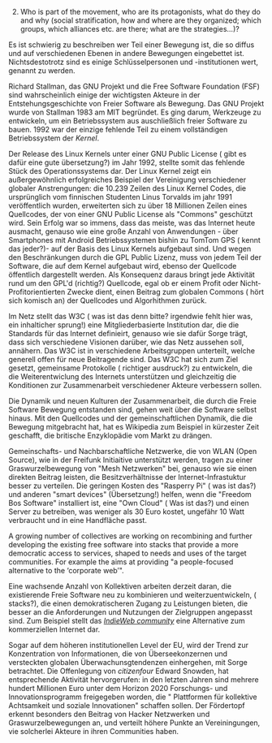 2. Who is part of the movement, who are its protagonists, what do they do and why (social stratification, how and where are they organized; which groups, which alliances etc. are there; what are the strategies...)?

Es ist schwierig zu beschreiben wer Teil einer Bewegung ist, die so diffus und auf verschiedenen Ebenen in andere Bewegungen eingebettet ist. Nichtsdestotrotz sind es einige Schlüsselpersonen und -institutionen wert, genannt zu werden.

Richard Stallman, das GNU Projekt und die Free Software Foundation (FSF) sind wahrscheinlich einige der wichtigsten Akteure in der Entstehungsgeschichte von Freier Software als Bewegung. Das GNU Projekt wurde von Stallman 1983 am MIT begründet. Es ging darum, Werkzeuge zu entwickeln, um ein Betriebssystem aus auschließlich freier Software zu bauen. 1992 war der einzige fehlende Teil zu einem vollständigen Betriebssystem der *Kernel*.

Der Release des Linux Kernels unter einer GNU Public License ( gibt es dafür eine gute übersetzung?) im Jahr 1992, stellte somit das fehlende Stück des Operationssystems dar. Der Linux Kernel zeigt ein außergewöhnlich erfolgreiches Beispiel der Vereinigung verschiedener globaler Anstrengungen: die 10.239 Zeilen des Linux Kernel Codes, die ursprünglich vom finnischen Studenten Linus Torvalds im jahr 1991 veröffentlich wurden, erweiterten sich zu über 18 Millionen Zeilen eines Quellcodes, der von einer GNU Public License als "Commons" geschützt wird. Sein Erfolg war so immens, dass das meiste, was das Internet heute ausmacht, genauso wie eine große Anzahl von Anwendungen - über Smartphones mit Android Betriebssystemen bishin zu TomTom GPS ( kennt das jeder?)- auf der Basis des Linux Kernels aufgebaut sind. Und wegen den Beschränkungen durch die GPL Public Lizenz, muss von jedem Teil der Software, die auf dem Kernel aufgebaut wird, ebenso der Quellcode öffentlich dargestellt werden. Als Konsequenz daraus bringt jede Aktivität rund um den GPL'd (richtig?) Quellcode, egal ob er einem Profit oder Nicht-Profitorientierten Zwecke dient, einen Beitrag zum globalen Commons ( hört sich komisch an) der Quellcodes und Algorhithmen zurück.

Im Netz stellt das W3C ( was ist das denn bitte? irgendwie fehlt hier was, ein inhalticher sprung!) eine Mitgliederbasierte Institution dar, die die Standards für das Internet definieirt, genauso wie sie dafür Sorge trägt, dass sich verschiedene Visionen darüber, wie das Netz aussehen soll, annähern. Das W3C ist in verschiedene Arbeitsgruppen unterteilt, welche generell offen für neue Beitragende sind. Das W3C hat sich zum Ziel gesetzt, gemeinsame Protokolle ( richtiger ausdruck?) zu entwickeln, die die Weiterentwiclung des Internets unterstützen und gleichzeitig die Konditionen zur Zusammenarbeit verschiedener Akteure verbessern sollen.

Die Dynamik und neuen Kulturen der Zusammenarbeit, die durch die Freie Software Bewegung entstanden sind, gehen weit über die Software selbst hinaus. Mit den Quellcodes und der gemeinschaftlichen Dynamik, die die Bewegung mitgebracht hat, hat es Wikipedia zum Beispiel in kürzester Zeit geschafft, die britische Enzyklopädie vom Markt zu drängen.

Gemeinschafts- und Nachbarschaftliche Netzwerke, die von WLAN (Open Source), wie in der Freifunk Initiaitive unterstützt werden, tragen zu einer Graswurzelbewegung von "Mesh Netzwerken" bei, genauso wie sie einen direkten Beitrag leisten, die Besitzverhältnisse der Internet-Infrastuktur besser zu verteilen. Die geringen Kosten des "Rasperry Pi" ( was ist das?) und anderen "smart devices" (Übersetzung!) helfen, wenn die "Freedom Bos Software" installiert ist, eine "Own Cloud" ( Was ist das?) und einen Server zu betreiben, was weniger als 30 Euro kostet, ungefähr 10 Watt verbraucht und in eine Handfläche passt. 

A growing number of collectives are working on recombining and further developing the existing free software into stacks that provide a more democratic access to services, shaped to needs and uses of the target communities. For example the  aims at providing "a people-focused alternative to the ‘corporate web’".

Eine wachsende Anzahl von Kollektiven arbeiten derzeit daran, die existierende Freie Software neu zu kombinieren und weiterzuentwickeln, ( stacks?), die einen demokratischeren Zugang zu Leistungen bieten, die besser an die Anforderungen und Nutzungen der Zielgruppen angepasst sind. Zum Beispiel stellt das *[IndieWeb community](https://indiewebcamp.com/)*  eine Alternative zum kommerziellen Internet dar.

Sogar auf dem höheren institutionellen Level der EU, wird der Trend zur Konzentration von Informationen, die von Überseekonzernen und versteckten globalen Überwachunsgtendenzen einhergehen, mit Sorge betrachtet. Die Offenlegung von *citizenfour* Edward Snowden, hat entsprechende Aktivität hervorgerufen: in den letzten Jahren sind mehrere hundert Millionen Euro unter dem Horizon 2020 Forschungs- und Innovationsprogramm freigegeben worden, die " Plattformen für kollektive Achtsamkeit und soziale Innovationen" schaffen sollen. Der Fördertopf erkennt besonders den Beitrag von Hacker Netzwerken und Graswurzelbewegungen an, und verteilt höhere Punkte an Vereiningungen, vie solcherlei Akteure in ihren Communities haben.
